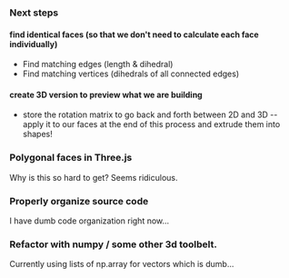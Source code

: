 ### Next steps

#### find identical faces (so that we don't need to calculate each face individually)
 - Find matching edges (length & dihedral)
 - Find matching vertices (dihedrals of all connected edges)
 
#### create 3D version to preview what we are building
 - store the rotation matrix to go back and forth between 2D and 3D -- apply it to our faces at the end of this process and extrude them into shapes!
 



 ### Polygonal faces in Three.js
 Why is this so hard to get? Seems ridiculous.


 ### Properly organize source code 
 I have dumb code organization right now...



### Refactor with numpy / some other 3d toolbelt.
Currently using lists of np.array for vectors which is dumb...